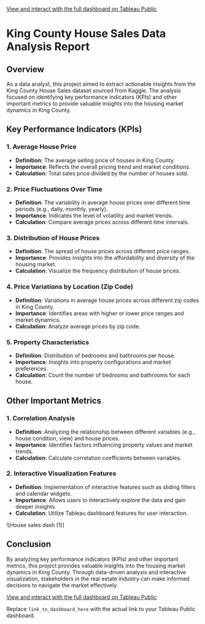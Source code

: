 
[View and interact with the full dashboard on Tableau Public](https://public.tableau.com/app/profile/shomita.singha/viz/HousingsalesDashboard/Housesalesdash)

# King County House Sales Data Analysis Report

## Overview

As a data analyst, this project aimed to extract actionable insights from the King County House Sales dataset sourced from Kaggle. The analysis focused on identifying key performance indicators (KPIs) and other important metrics to provide valuable insights into the housing market dynamics in King County.

## Key Performance Indicators (KPIs)

### 1. Average House Price
- **Definition**: The average selling price of houses in King County.
- **Importance**: Reflects the overall pricing trend and market conditions.
- **Calculation**: Total sales price divided by the number of houses sold.

### 2. Price Fluctuations Over Time
- **Definition**: The variability in average house prices over different time periods (e.g., daily, monthly, yearly).
- **Importance**: Indicates the level of volatility and market trends.
- **Calculation**: Compare average prices across different time intervals.

### 3. Distribution of House Prices
- **Definition**: The spread of house prices across different price ranges.
- **Importance**: Provides insights into the affordability and diversity of the housing market.
- **Calculation**: Visualize the frequency distribution of house prices.

### 4. Price Variations by Location (Zip Code)
- **Definition**: Variations in average house prices across different zip codes in King County.
- **Importance**: Identifies areas with higher or lower price ranges and market dynamics.
- **Calculation**: Analyze average prices by zip code.

### 5. Property Characteristics
- **Definition**: Distribution of bedrooms and bathrooms per house.
- **Importance**: Insights into property configurations and market preferences.
- **Calculation**: Count the number of bedrooms and bathrooms for each house.

## Other Important Metrics

### 1. Correlation Analysis
- **Definition**: Analyzing the relationship between different variables (e.g., house condition, view) and house prices.
- **Importance**: Identifies factors influencing property values and market trends.
- **Calculation**: Calculate correlation coefficients between variables.

### 2. Interactive Visualization Features
- **Definition**: Implementation of interactive features such as sliding filters and calendar widgets.
- **Importance**: Allows users to interactively explore the data and gain deeper insights.
- **Calculation**: Utilize Tableau dashboard features for user interaction.

![House sales dash (1)]
## Conclusion

By analyzing key performance indicators (KPIs) and other important metrics, this project provides valuable insights into the housing market dynamics in King County. Through data-driven analysis and interactive visualization, stakeholders in the real estate industry can make informed decisions to navigate the market effectively.

[View and interact with the full dashboard on Tableau Public](https://public.tableau.com/app/profile/shomita.singha/viz/HousingsalesDashboard/Housesalesdash)

Replace `link_to_dashboard_here` with the actual link to your Tableau Public dashboard.

